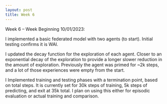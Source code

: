 ```yaml
---
layout: post
title: Week 6
---
```


Week 6 – Week Beginning 10/01/2023:

I implemented a basic federated model with two agents (to start). Initial testing confirms it is WAI.

I updated the decay function for the exploration of each agent. Closer to an exponential decay of the exploration to provide a longer slower reduction in the amount of exploration. Previously the agent was primed for ~2k steps, and a lot of those experiences were empty from the start.

I Implemented training and testing phases with a termination point, based on total steps. It is currently set for 30k steps of training, 5k steps of predicting, and exit at 35k total. I plan on using this either for episodic evaluation or actual training and comparison.
